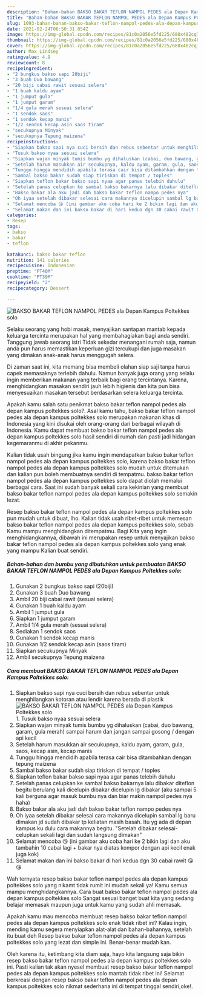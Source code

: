 ```yaml
---
description: "Bahan-bahan BAKSO BAKAR TEFLON NAMPOL PEDES ala Depan Kampus Poltekkes solo Sederhana dan Mudah Dibuat"
title: "Bahan-bahan BAKSO BAKAR TEFLON NAMPOL PEDES ala Depan Kampus Poltekkes solo Sederhana dan Mudah Dibuat"
slug: 1093-bahan-bahan-bakso-bakar-teflon-nampol-pedes-ala-depan-kampus-poltekkes-solo-sederhana-dan-mudah-dibuat
date: 2021-02-24T06:50:31.854Z
image: https://img-global.cpcdn.com/recipes/81c0a2056e5fd225/680x482cq70/bakso-bakar-teflon-nampol-pedes-ala-depan-kampus-poltekkes-solo-foto-resep-utama.jpg
thumbnail: https://img-global.cpcdn.com/recipes/81c0a2056e5fd225/680x482cq70/bakso-bakar-teflon-nampol-pedes-ala-depan-kampus-poltekkes-solo-foto-resep-utama.jpg
cover: https://img-global.cpcdn.com/recipes/81c0a2056e5fd225/680x482cq70/bakso-bakar-teflon-nampol-pedes-ala-depan-kampus-poltekkes-solo-foto-resep-utama.jpg
author: Max Lindsey
ratingvalue: 4.9
reviewcount: 8
recipeingredient:
- "2 bungkus bakso sapi 20biji"
- "3 buah Duo bawang"
- "20 biji cabai rawit sesuai selera"
- "1 buah kaldu ayam"
- "1 jumput gula"
- "1 jumput garam"
- "1/4 gula merah sesuai selera"
- "1 sendok saos"
- "1 sendok kecap manis"
- "1/2 sendok kecap asin saos tiram"
- "secukupnya Minyak"
- "secukupnya Tepung maizena"
recipeinstructions:
- "Siapkan bakso sapi nya cuci bersih dan rebus sebentar untuk menghilangkan kotoran atau lendir karena berada di plastik"
- "Tusuk bakso nyaa sesuai selera"
- "Siapkan wajan minyak tumis bumbu yg dihaluskan (cabai, duo bawang, garam, gula merah) sampai harum dan jangan sampai gosong / dengan api kecil"
- "Setelah harum masukkan air secukupnya, kaldu ayam, garam, gula, saos, kecap asin, kecap manis"
- "Tunggu hingga mendidih apabila terasa cair bisa ditambahkan dengan tepung maizena"
- "Sambal bakso bakar sudah siap tiriskan di tempat / toples"
- "Siapkan teflon bakar bakso sapi nyaa agar panas telebih dahulu"
- "Setelah panas celupkan ke sambal bakso bakarnya lalu dibakar diteflon begitu berulang kali dicelupin dibakar dicelupin lg dibakar (aku sampai 5 kali berguna agar masuk bumbu nya dan biar makin nampol pedes nya haha)"
- "Bakso bakar ala aku jadi dah bakso bakar teflon nampo pedes nya"
- "Oh iyaa setelah dibakar selesai cara makannya dicelupin sambal lg baru dimakan jd sudah dibakar tp keliatan masih basah. Itu yg ada di depan kampus ku dulu cara makannya begitu. &#34;Setelah dibakar selesai- celupkan sekali lagi dan sudah langsung dimakan&#34;"
- "Selamat mencoba 😘 (ini gambar aku coba hari ke 2 bikin lagi dan aku tambahin 10 cabai lagi + bakar nya diatas kompor dengan api kecil enak juga kok)"
- "Selamat makan dan ini bakso bakar di hari kedua dgn 30 cabai rawit 😘😘"
categories:
- Resep
tags:
- bakso
- bakar
- teflon

katakunci: bakso bakar teflon 
nutrition: 141 calories
recipecuisine: Indonesian
preptime: "PT40M"
cooktime: "PT39M"
recipeyield: "2"
recipecategory: Dessert

---
```



![BAKSO BAKAR TEFLON NAMPOL PEDES ala Depan Kampus Poltekkes solo](https://img-global.cpcdn.com/recipes/81c0a2056e5fd225/680x482cq70/bakso-bakar-teflon-nampol-pedes-ala-depan-kampus-poltekkes-solo-foto-resep-utama.jpg)

Selaku seorang yang hobi masak, menyajikan santapan mantab kepada keluarga tercinta merupakan hal yang membahagiakan bagi anda sendiri. Tanggung jawab seorang istri Tidak sekedar menangani rumah saja, namun anda pun harus memastikan keperluan gizi tercukupi dan juga masakan yang dimakan anak-anak harus menggugah selera.

Di zaman  saat ini, kita memang bisa membeli olahan siap saji tanpa harus capek memasaknya terlebih dahulu. Namun banyak juga orang yang selalu ingin memberikan makanan yang terbaik bagi orang tercintanya. Karena, menghidangkan masakan sendiri jauh lebih higienis dan kita pun bisa menyesuaikan masakan tersebut berdasarkan selera keluarga tercinta. 



Apakah kamu salah satu penikmat bakso bakar teflon nampol pedes ala depan kampus poltekkes solo?. Asal kamu tahu, bakso bakar teflon nampol pedes ala depan kampus poltekkes solo merupakan makanan khas di Indonesia yang kini disukai oleh orang-orang dari berbagai wilayah di Indonesia. Kamu dapat membuat bakso bakar teflon nampol pedes ala depan kampus poltekkes solo hasil sendiri di rumah dan pasti jadi hidangan kegemaranmu di akhir pekanmu.

Kalian tidak usah bingung jika kamu ingin mendapatkan bakso bakar teflon nampol pedes ala depan kampus poltekkes solo, karena bakso bakar teflon nampol pedes ala depan kampus poltekkes solo mudah untuk ditemukan dan kalian pun boleh membuatnya sendiri di tempatmu. bakso bakar teflon nampol pedes ala depan kampus poltekkes solo dapat diolah memalui berbagai cara. Saat ini sudah banyak sekali cara kekinian yang membuat bakso bakar teflon nampol pedes ala depan kampus poltekkes solo semakin lezat.

Resep bakso bakar teflon nampol pedes ala depan kampus poltekkes solo pun mudah untuk dibuat, lho. Kalian tidak usah ribet-ribet untuk memesan bakso bakar teflon nampol pedes ala depan kampus poltekkes solo, sebab Kamu mampu menghidangkan ditempatmu. Bagi Kita yang ingin menghidangkannya, dibawah ini merupakan resep untuk menyajikan bakso bakar teflon nampol pedes ala depan kampus poltekkes solo yang enak yang mampu Kalian buat sendiri.

<!--inarticleads1-->

##### Bahan-bahan dan bumbu yang dibutuhkan untuk pembuatan BAKSO BAKAR TEFLON NAMPOL PEDES ala Depan Kampus Poltekkes solo:

1. Gunakan 2 bungkus bakso sapi (20biji)
1. Gunakan 3 buah Duo bawang
1. Ambil 20 biji cabai rawit (sesuai selera)
1. Gunakan 1 buah kaldu ayam
1. Ambil 1 jumput gula
1. Siapkan 1 jumput garam
1. Ambil 1/4 gula merah (sesuai selera)
1. Sediakan 1 sendok saos
1. Gunakan 1 sendok kecap manis
1. Gunakan 1/2 sendok kecap asin (saos tiram)
1. Siapkan secukupnya Minyak
1. Ambil secukupnya Tepung maizena




<!--inarticleads2-->

##### Cara membuat BAKSO BAKAR TEFLON NAMPOL PEDES ala Depan Kampus Poltekkes solo:

1. Siapkan bakso sapi nya cuci bersih dan rebus sebentar untuk menghilangkan kotoran atau lendir karena berada di plastik
<img src="https://img-global.cpcdn.com/steps/76a3958efc6bddf7/160x128cq70/bakso-bakar-teflon-nampol-pedes-ala-depan-kampus-poltekkes-solo-langkah-memasak-1-foto.jpg" alt="BAKSO BAKAR TEFLON NAMPOL PEDES ala Depan Kampus Poltekkes solo">1. Tusuk bakso nyaa sesuai selera
1. Siapkan wajan minyak tumis bumbu yg dihaluskan (cabai, duo bawang, garam, gula merah) sampai harum dan jangan sampai gosong / dengan api kecil
1. Setelah harum masukkan air secukupnya, kaldu ayam, garam, gula, saos, kecap asin, kecap manis
1. Tunggu hingga mendidih apabila terasa cair bisa ditambahkan dengan tepung maizena
1. Sambal bakso bakar sudah siap tiriskan di tempat / toples
1. Siapkan teflon bakar bakso sapi nyaa agar panas telebih dahulu
1. Setelah panas celupkan ke sambal bakso bakarnya lalu dibakar diteflon begitu berulang kali dicelupin dibakar dicelupin lg dibakar (aku sampai 5 kali berguna agar masuk bumbu nya dan biar makin nampol pedes nya haha)
1. Bakso bakar ala aku jadi dah bakso bakar teflon nampo pedes nya
1. Oh iyaa setelah dibakar selesai cara makannya dicelupin sambal lg baru dimakan jd sudah dibakar tp keliatan masih basah. Itu yg ada di depan kampus ku dulu cara makannya begitu. &#34;Setelah dibakar selesai- celupkan sekali lagi dan sudah langsung dimakan&#34;
1. Selamat mencoba 😘 (ini gambar aku coba hari ke 2 bikin lagi dan aku tambahin 10 cabai lagi + bakar nya diatas kompor dengan api kecil enak juga kok)
1. Selamat makan dan ini bakso bakar di hari kedua dgn 30 cabai rawit 😘😘




Wah ternyata resep bakso bakar teflon nampol pedes ala depan kampus poltekkes solo yang nikamt tidak rumit ini mudah sekali ya! Kamu semua mampu menghidangkannya. Cara buat bakso bakar teflon nampol pedes ala depan kampus poltekkes solo Sangat sesuai banget buat kita yang sedang belajar memasak maupun juga untuk kamu yang sudah ahli memasak.

Apakah kamu mau mencoba membuat resep bakso bakar teflon nampol pedes ala depan kampus poltekkes solo enak tidak ribet ini? Kalau ingin, mending kamu segera menyiapkan alat-alat dan bahan-bahannya, setelah itu buat deh Resep bakso bakar teflon nampol pedes ala depan kampus poltekkes solo yang lezat dan simple ini. Benar-benar mudah kan. 

Oleh karena itu, ketimbang kita diam saja, hayo kita langsung saja bikin resep bakso bakar teflon nampol pedes ala depan kampus poltekkes solo ini. Pasti kalian tak akan nyesel membuat resep bakso bakar teflon nampol pedes ala depan kampus poltekkes solo mantab tidak ribet ini! Selamat berkreasi dengan resep bakso bakar teflon nampol pedes ala depan kampus poltekkes solo nikmat sederhana ini di tempat tinggal sendiri,oke!.

